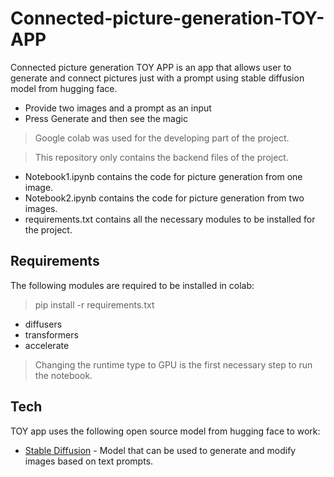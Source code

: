# Connected-picture-generation-TOY-APP
Connected picture generation TOY APP is an app that allows user to generate and connect pictures just with a prompt using stable diffusion model from hugging face.
- Provide two images and a prompt as an input
- Press Generate and then see the magic
> Google colab was used for the developing part of the project.

> This repository only contains the backend files of the project.
- Notebook1.ipynb contains the code for picture generation from one image.
- Notebook2.ipynb contains the code for picture generation from two images.
- requirements.txt contains all the necessary modules to be installed for the project.

## Requirements
The following modules are required to be installed in colab:
> pip install -r requirements.txt
- diffusers
- transformers
- accelerate

> Changing the runtime type to GPU is the first necessary step to run the notebook.

## Tech
TOY app uses the following open source model from hugging face to work:

- [Stable Diffusion](https://huggingface.co/stabilityai/stable-diffusion-2) - Model that can be used to generate and modify images based on text prompts.







